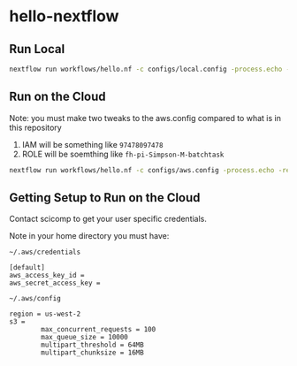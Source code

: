 # hello-nextflow

## Run Local

```bash
nextflow run workflows/hello.nf -c configs/local.config -process.echo -resume
```

## Run on the Cloud

Note: you must make two tweaks to the aws.config compared to what is in this repository

1. IAM  will be something like `97478097478`
2. ROLE will be soemthing like `fh-pi-Simpson-M-batchtask`

```bash
nextflow run workflows/hello.nf -c configs/aws.config -process.echo -resume
```

## Getting Setup to Run on the Cloud

Contact scicomp to get your user specific credentials.

Note in your home directory you must have:

`~/.aws/credentials`

```
[default]
aws_access_key_id = 
aws_secret_access_key = 
```

`~/.aws/config`

```
region = us-west-2
s3 =
        max_concurrent_requests = 100
        max_queue_size = 10000
        multipart_threshold = 64MB
        multipart_chunksize = 16MB
```




